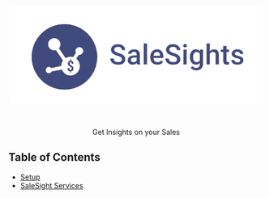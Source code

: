 <p align="center">
  <img src="static/img/salesights-logo.png" alt="SaleSights Logo", style="width: 500px; margin-bottom: 30px;">
</p>

<p align="center">Get Insights on your Sales</p>


## Table of Contents

- [Setup](documentation/setup.md)
- [SaleSight Services](documentation/app.md)
